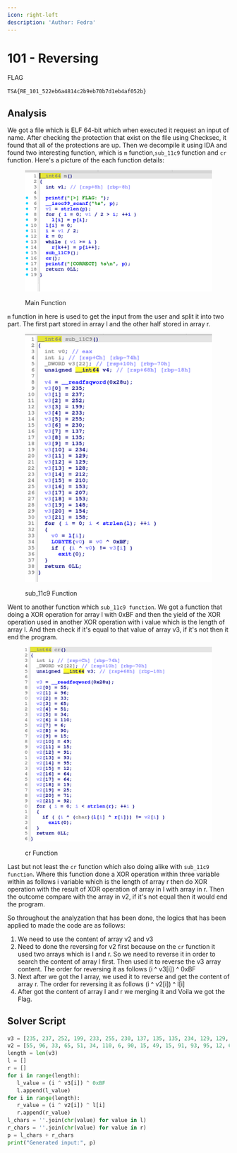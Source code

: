 ```yaml
---
icon: right-left
description: 'Author: Fedra'
---
```


# 101 - Reversing

FLAG

```
TSA{RE_101_522eb6a4814c2b9eb70b7d1eb4af052b}
```

## Analysis

We got a file which is ELF 64-bit which when executed it request an input of name. After checking the protection that exist on the file using Checksec, it found that all of the protections are up. Then we decompile it using IDA and found two interesting function, which is `m` function,`sub_11c9` function and `cr` function. Here's a picture of the each function details:

<figure><img src="../../.gitbook/assets/8.png" alt=""><figcaption><p>Main Function</p></figcaption></figure>

`m` function in here is used to get the input from the user and split it into two part. The first part stored in array l and the other half stored in array r.

<figure><img src="../../.gitbook/assets/10.png" alt=""><figcaption><p>sub_11c9 Function</p></figcaption></figure>

Went to another function which `sub_11c9 function`. We got a function that doing a XOR operation for array l with 0xBF and then the yield of the XOR operation used in another XOR operation with i value which is the length of array l. And then check if it's equal to that value of array v3, if it's not then it end the program.

<figure><img src="../../.gitbook/assets/9.png" alt=""><figcaption><p>cr Function</p></figcaption></figure>

Last but not least the `cr` function which also doing alike with `sub_11c9 function`. Where this function done a XOR operation within three variable within as follows i variable which is the length of array r then do XOR operation with the result of XOR operation of array in l with array in r. Then the outcome compare with the array in v2, if it's not equal then it would end the program.

So throughout the analyzation that has been done, the logics that has been applied to made the code are as follows:

1. We need to use the content of array v2 and v3
2. Need to done the reversing for v2 first because on the `cr` function it used two arrays  which is l and r. So we need to reverse it in order to search the content of array l first. Then used it to reverse the v3 array content. The order for reversing it as follows (i ^ v3\[i]) ^ 0xBF
3. Next after we got the l array, we used it to reverse and get the content of array r. The order for reversing it as follows (i ^ v2\[i]) ^ l\[i]
4. After got the content of array l and r we merging it and Voila we got the Flag.



## Solver Script

```python
v3 = [235, 237, 252, 199, 233, 255, 230, 137, 135, 135, 234, 129, 129, 128, 212, 210, 153, 207, 153, 148, 154, 158]
v2 = [55, 96, 33, 65, 51, 34, 110, 6, 90, 15, 49, 15, 91, 93, 95, 12, 64, 64, 19, 25, 71, 92]
length = len(v3)
l = []
r = []
for i in range(length):
   l_value = (i ^ v3[i]) ^ 0xBF
   l.append(l_value) 
for i in range(length):
   r_value = (i ^ v2[i]) ^ l[i] 
   r.append(r_value)
l_chars = ''.join(chr(value) for value in l)
r_chars = ''.join(chr(value) for value in r)
p = l_chars + r_chars
print("Generated input:", p)
```
